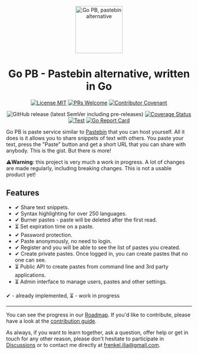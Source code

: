 <div align="center">
 <img src="https://github.com/iliafrenkel/go-pb/blob/e75e6b12af39d83c527676debcd5b4de9d9a01e1/src/web/assets/bighead.svg" width="128px" height="128px" alt="Go PB, pastebin alternative"/>
 <h1>Go PB - Pastebin alternative, written in Go</h1>

[![License MIT](https://img.shields.io/badge/license-MIT-green)](./LICENSE.txt)
[![PRs Welcome](https://img.shields.io/badge/PRs-welcome-brightgreen.svg)](http://makeapullrequest.com)
[![Contributor Covenant](https://img.shields.io/badge/Contributor%20Covenant-2.0-4baaaa.svg)](./docs/CODE_OF_CONDUCT.md)

![GitHub release (latest SemVer including pre-releases)](https://img.shields.io/github/v/release/iliafrenkel/go-pb?include_prereleases&sort=semver)
[![Coverage Status](https://coveralls.io/repos/github/iliafrenkel/go-pb/badge.svg?branch=main)](https://coveralls.io/github/iliafrenkel/go-pb?branch=main)
[![Test](https://github.com/iliafrenkel/go-pb/actions/workflows/test.yml/badge.svg?branch=main)](https://github.com/iliafrenkel/go-pb/actions/workflows/test.yml)
[![Go Report Card](https://goreportcard.com/badge/github.com/iliafrenkel/go-pb)](https://goreportcard.com/report/github.com/iliafrenkel/go-pb)
 
</div>

Go PB is paste service similar to [Pastebin](https://pastebin.com) that you can
host yourself. All it does is it allows you to share snippets of text with
others. You paste your text, press the "Paste" button and get a short URL that
you can share with anybody. This is the gist. But there is more!

⚠**Warning**: this project is very much a work in progress. A lot of changes are
made regularly, including breaking changes. This is not a usable product yet!

## Features

- ✔ Share text snippets.
- ✔ Syntax highlighting for over 250 languages.
- ✔ Burner pastes - paste will be deleted after the first read.
- ⏳ Set expiration time on a paste.
- ✔ Password protection.
- ✔ Paste anonymously, no need to login.
- ✔ Register and you will be able to see the list of pastes you created.
- ✔ Create private pastes. Once logged in, you can create pastes that no one can see.
- ⏳ Public API to create pastes from command line and 3rd party applications.
- ⏳ Admin interface to manage users, pastes and other settings.

✔ - already implemented,
⏳ - work in progress

---

You can see the progress in our [Roadmap](https://github.com/iliafrenkel/go-pb/projects/1).
If you'd like to contribute, please have a look at the [contribution guide](https://github.com/iliafrenkel/go-pb/blob/4d827459e11965778f8608b97936576bd81b55f6/docs/CONTRIBUTING.md).

As always, if you want to learn together, ask a question, offer help or get in
touch for any other reason, please don't hesitate to participate in
[Discussions](https://github.com/iliafrenkel/go-pb/discussions) or to contact
me directly at [frenkel.ilia@gmail.com](mailto:frenkel.ilia@gmail.com).
